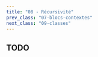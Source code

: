 ```yaml
---
title: "08 - Récursivité"
prev_class: "07-blocs-contextes"
next_class: "09-classes"
---
```


## TODO